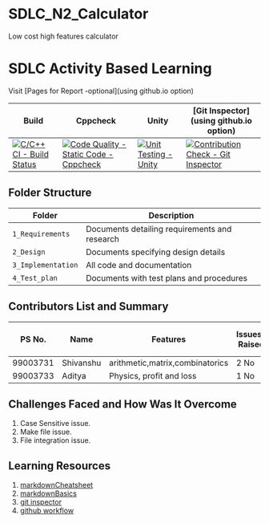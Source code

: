 # SDLC_N2_Calculator
 Low cost high features calculator
# SDLC Activity Based Learning

Visit [Pages for Report -optional](using github.io option)

Build | Cppcheck | Unity | [Git Inspector](using github.io option)
------|----------|-------|--------------
[![C/C++ CI - Build Status](https://github.com/99003733/SDLC_N2_Calculator/actions/workflows/c-cpp.yml/badge.svg)](https://github.com/99003733/SDLC_N2_Calculator/actions/workflows/c-cpp.yml) | [![Code Quality - Static Code - Cppcheck](https://github.com/99003733/SDLC_N2_Calculator/actions/workflows/cppcheck.yml/badge.svg)](https://github.com/99003733/SDLC_N2_Calculator/actions/workflows/cppcheck.yml) | [![Unit Testing - Unity](https://github.com/99003733/SDLC_N2_Calculator/actions/workflows/unity.yml/badge.svg)](https://github.com/99003733/SDLC_N2_Calculator/actions/workflows/unity.yml)| [![Contribution Check - Git Inspector](https://github.com/99003733/SDLC_N2_Calculator/actions/workflows/gitinspector.yml/badge.svg)](https://github.com/99003733/SDLC_N2_Calculator/actions/workflows/gitinspector.yml)


## Folder Structure
Folder             | Description
-------------------| -----------------------------------------
`1_Requirements`   | Documents detailing requirements and research
`2_Design`         | Documents specifying design details
`3_Implementation` | All code and documentation
`4_Test_plan`      | Documents with test plans and procedures

## Contributors List and Summary

PS No. |  Name   |    Features    | Issuess Raised |Issues Resolved|No Test Cases|Test Case Pass
-------|---------|----------------|----------------|---------------|-------------|--------------
99003731 | Shivanshu  | arithmetic,matrix,combinatorics   | 2 No     | 1 No   |17 No   |6 No     
99003733 | Aditya | Physics, profit and loss | 1 No | 0 No | 15 No | 6 No 
 

## Challenges Faced and How Was It Overcome

1. Case Sensitive issue.
2. Make file issue.
3. File integration issue.


## Learning Resources
1. [markdownCheatsheet](https://github.com/adam-p/markdown-here/wiki/Markdown-Cheatsheet)
2. [markdownBasics](https://guides.github.com/features/mastering-markdown/)
3. [git inspector](https://github.com/ejwa/gitinspector.git)
4. [github workflow](https://docs.github.com/en/actions/learn-github-action)

